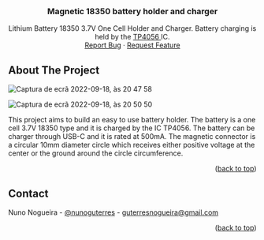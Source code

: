 
<!-- Improved compatibility of back to top link: See: https://github.com/othneildrew/Best-README-Template/pull/73 -->
<a name="readme-top"></a>

<!-- PROJECT LOGO -->
<br />
<div align="center">
<h3 align="center">Magnetic 18350 battery holder and charger</h3>

  <p align="center">
    Lithium Battery 18350 3.7V One Cell Holder and Charger. Battery charging is held by the <a href="https://dlnmh9ip6v2uc.cloudfront.net/datasheets/Prototyping/TP4056.pdf">TP4056 </a> IC.
    <br>
    <a href="https://github.com/nguterresn/magnetic-18350-holder-charger
/issues">Report Bug</a>
    ·
    <a href="https://github.com/nguterresn/magnetic-18350-holder-charger/issues">Request Feature</a>
  </p>
</div>

<!-- TABLE OF CONTENTS -->
<!-- <details>
  <summary>Table of Contents</summary>
  <ol>
    <li>
      <a href="#about-the-project">About The Project</a>
      <ul>
        <li><a href="#built-with">Built With</a></li>
      </ul>
    </li>
<!--     <li><a href="#usage">Usage</a></li> -->
<!--     <li><a href="#roadmap">Roadmap</a></li> -->
<!--     <li><a href="#contributing">Contributing</a></li> -->
<!--     <li><a href="#license">License</a></li> -->
<!--     <li><a href="#contact">Contact</a></li> -->
<!--     <li><a href="#acknowledgments">Acknowledgments</a></li> -->
<!--   </ol> -->
<!-- </details> -->

<!-- ABOUT THE PROJECT -->
## About The Project

![Captura de ecrã 2022-09-18, às 20 47 58](https://user-images.githubusercontent.com/38976366/190924166-a986fc65-6b1e-4642-ab56-8bc31b7bd257.jpg)

![Captura de ecrã 2022-09-18, às 20 50 50](https://user-images.githubusercontent.com/38976366/190924169-c1b8909d-6b02-4cba-af6c-35a8e9f35ae7.jpg)

This project aims to build an easy to use battery holder. The battery is a one cell 3.7V 18350 type and it is charged by the IC TP4056. The battery can be charger through USB-C and it is rated at 500mA. 
The magnetic connector is a circular 10mm diameter circle which receives either positive voltage at the center or the ground around the circle circumference.

<p align="right">(<a href="#readme-top">back to top</a>)</p>

<!-- GETTING STARTED -->
<!-- ## Getting Started

This is an example of how you may give instructions on setting up your project locally.
To get a local copy up and running follow these simple example steps.

### Prerequisites

This is an example of how to list things you need to use the software and how to install them.
* npm
  ```sh
  npm install npm@latest -g
  ```

### Installation

1. Get a free API Key at [https://example.com](https://example.com)
2. Clone the repo
   ```sh
   git clone https://github.com/github_username/repo_name.git
   ```
3. Install NPM packages
   ```sh
   npm install
   ```
4. Enter your API in `config.js`
   ```js
   const API_KEY = 'ENTER YOUR API';
   ```

<p align="right">(<a href="#readme-top">back to top</a>)</p>
 -->


<!-- USAGE EXAMPLES -->
<!-- ## Usage

Use this space to show useful examples of how a project can be used. Additional screenshots, code examples and demos work well in this space. You may also link to more resources.

_For more examples, please refer to the [Documentation](https://example.com)_

<p align="right">(<a href="#readme-top">back to top</a>)</p> -->


<!-- 
## Roadmap

- [ ] Feature 1
- [ ] Feature 2
- [ ] Feature 3
    - [ ] Nested Feature

See the [open issues](https://github.com/github_username/repo_name/issues) for a full list of proposed features (and known issues).

<p align="right">(<a href="#readme-top">back to top</a>)</p> -->



<!-- CONTRIBUTING -->
<!-- ## Contributing

Contributions are what make the open source community such an amazing place to learn, inspire, and create. Any contributions you make are **greatly appreciated**.

If you have a suggestion that would make this better, please fork the repo and create a pull request. You can also simply open an issue with the tag "enhancement".
Don't forget to give the project a star! Thanks again!

1. Fork the Project
2. Create your Feature Branch (`git checkout -b feature/AmazingFeature`)
3. Commit your Changes (`git commit -m 'Add some AmazingFeature'`)
4. Push to the Branch (`git push origin feature/AmazingFeature`)
5. Open a Pull Request

<p align="right">(<a href="#readme-top">back to top</a>)</p> -->



<!-- LICENSE -->
<!-- ## License

Distributed under the MIT License. See `LICENSE.txt` for more information.

<p align="right">(<a href="#readme-top">back to top</a>)</p> -->



<!-- CONTACT -->
## Contact

Nuno Nogueira - [@nunoguterres](https://twitter.com/nunoguterres) - guterresnogueira@gmail.com

<p align="right">(<a href="#readme-top">back to top</a>)</p>



<!-- ACKNOWLEDGMENTS -->
<!-- ## Acknowledgments

* []()
* []()
* []()

<p align="right">(<a href="#readme-top">back to top</a>)</p> -->



<!-- MARKDOWN LINKS & IMAGES -->
<!-- https://www.markdownguide.org/basic-syntax/#reference-style-links -->

